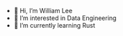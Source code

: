- 👋 Hi, I’m William Lee
- 👀 I’m interested in Data Engineering
- 🌱 I’m currently learning Rust

<!---
Kwill3/Kwill3 is a ✨ special ✨ repository because its `README.md` (this file) appears on your GitHub profile.
You can click the Preview link to take a look at your changes.

- 💞️ I’m looking to collaborate on ...
- 📫 How to reach me ...
--->
